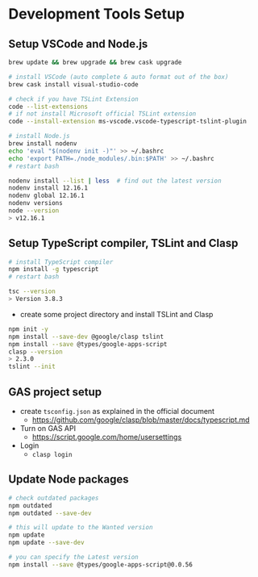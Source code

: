 # Development Tools Setup


## Setup VSCode and Node.js

```bash
brew update && brew upgrade && brew cask upgrade

# install VSCode (auto complete & auto format out of the box)
brew cask install visual-studio-code

# check if you have TSLint Extension
code --list-extensions
# if not install Microsoft official TSLint extension
code --install-extension ms-vscode.vscode-typescript-tslint-plugin

# install Node.js
brew install nodenv
echo 'eval "$(nodenv init -)"' >> ~/.bashrc
echo 'export PATH=./node_modules/.bin:$PATH' >> ~/.bashrc
# restart bash

nodenv install --list | less  # find out the latest version
nodenv install 12.16.1
nodenv global 12.16.1
nodenv versions
node --version
> v12.16.1
```


## Setup TypeScript compiler, TSLint and Clasp

```bash
# install TypeScript compiler
npm install -g typescript
# restart bash

tsc --version
> Version 3.8.3
```

* create some project directory and install TSLint and Clasp

```bash
npm init -y
npm install --save-dev @google/clasp tslint
npm install --save @types/google-apps-script
clasp --version
> 2.3.0
tslint --init
```


## GAS project setup

* create `tsconfig.json` as explained in the official document
  - https://github.com/google/clasp/blob/master/docs/typescript.md
* Turn on GAS API
  - https://script.google.com/home/usersettings
* Login
  - `clasp login`


## Update Node packages

```bash
# check outdated packages
npm outdated
npm outdated --save-dev

# this will update to the Wanted version
npm update
npm update --save-dev

# you can specify the Latest version
npm install --save @types/google-apps-script@0.0.56
```
